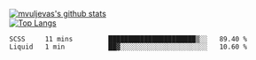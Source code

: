 [![mvuljevas's github stats](https://github-readme-stats.vercel.app/api?username=mvuljevas&show_icons=true&theme=dracula)](https://www.mvuljevas.com)
<br>
[![Top Langs](https://github-readme-stats.vercel.app/api/top-langs/?username=mvuljevas&theme=dracula)](https://www.mvuljevas.com)

<!--START_SECTION:waka-->
```text
SCSS     11 mins         ██████████████████████▒░░   89.40 % 
Liquid   1 min           ██▓░░░░░░░░░░░░░░░░░░░░░░   10.60 % 
```
<!--END_SECTION:waka-->
